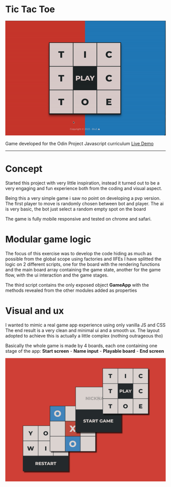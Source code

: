 # Tic Tac Toe #

<div align="center">
<a href="https://blu3tan.github.io/Tic-Tac-Toe/">
<img src="./assets/Tic-Tac-Toe.gif">
</a>
</div>

Game developed for the Odin Project Javascript curriculum
[Live Demo](https://blu3tan.github.io/Tic-Tac-Toe/)

------------------------------------------------------------

# Concept #

Started this project with very little inspiration, instead it turned out to be
a very engaging and fun experience both from the coding and visual aspect.

Being this a very simple game i saw no point on developing a pvp version.
The first player to move is randomly chosen between bot and player.
The ai is very basic, the bot just select a random empty spot on the board

The game is fully mobile responsive and tested on chrome and safari.

# Modular game logic #

The focus of this exercise was to develop the code hiding as much as possible
from the global scope using factories and IIFEs
I have splitted the logic on 2 different scripts, one for the board with the
rendering functions and the main board array containing the game state, another
for the game flow, with the ui interaction and the game stages.

The third script contains the only exposed object **GameApp** with the methods
revealed from the other modules added as properties

# Visual and ux #

I wanted to mimic a real game app experience using only vanilla JS and CSS
The end result is a very clean and minimal ui and a smooth ux.
The layout adopted to achieve this is actually a little complex (nothing outrageous tho)

Basically the whole game is made by 4 boards, each one containing one stage of the app:
**Start screen** - **Name input** - **Playable board** - **End screen**

<div align="center">
<img src="./assets/Tic_Tac_Toe_layers.jpg">
</div>

